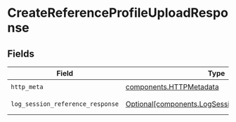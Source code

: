 # CreateReferenceProfileUploadResponse


## Fields

| Field                                                                                                      | Type                                                                                                       | Required                                                                                                   | Description                                                                                                |
| ---------------------------------------------------------------------------------------------------------- | ---------------------------------------------------------------------------------------------------------- | ---------------------------------------------------------------------------------------------------------- | ---------------------------------------------------------------------------------------------------------- |
| `http_meta`                                                                                                | [components.HTTPMetadata](../../models/components/httpmetadata.md)                                         | :heavy_check_mark:                                                                                         | N/A                                                                                                        |
| `log_session_reference_response`                                                                           | [Optional[components.LogSessionReferenceResponse]](../../models/components/logsessionreferenceresponse.md) | :heavy_minus_sign:                                                                                         | CreateReferenceProfileUpload 200 response                                                                  |